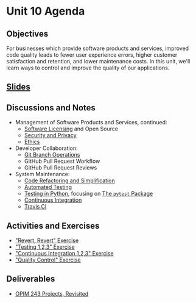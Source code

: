 # Unit 10 Agenda

## Objectives

For businesses which provide software products and services, improved code quality leads to fewer user experience errors, higher customer satisfaction and retention, and lower maintenance costs. In this unit, we'll learn ways to control and improve the quality of our applications.

## [Slides](https://docs.google.com/presentation/d/1V0cLB7oUDHUWHgqJsz9VWBPpXszoLqYvhXcSzzfe2B0/edit?usp=sharing)

## Discussions and Notes

  + Management of Software Products and Services, continued:
    + [Software Licensing](/notes/licensing.md) and Open Source
    + [Security and Privacy](/notes/security-privacy.md)
    + [Ethics](/notes/ethics.md)
  + Developer Collaboration:
    + [Git Branch Operations](/notes/git.md#branch-operations)
    + GitHub Pull Request Workflow
    + GitHub Pull Request Reviews
  + System Maintenance:
    + [Code Refactoring and Simplification](/notes/refactoring.md)
    + [Automated Testing](/notes/testing.md)
    + [Testing in Python](/notes/python/testing.md), focusing on [The `pytest` Package](/notes/python/packages/pytest.md)
    + [Continuous Integration](/notes/testing.md#continuous-integration)
    + [Travis CI](/notes/travis-ci.md)

## Activities and Exercises

  + ["Revert, Revert" Exercise](/exercises/revert-revert.md)
  + ["Testing 1,2,3" Exercise](/exercises/testing-123.md)
  + ["Continuous Integration 1,2,3" Exercise](/exercises/ci-123.md)
  + ["Quality Control" Exercise](https://github.com/prof-rossetti/quality-control-exercise-py)

## Deliverables

  + [OPIM 243 Projects, Revisited](/projects/quality-control.md)
